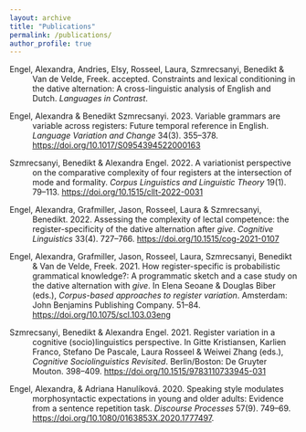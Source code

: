 ```yaml
---
layout: archive
title: "Publications"
permalink: /publications/
author_profile: true
---
```

<div style="text-indent: -40px; padding-left: 40px;">
      <p>Engel, Alexandra, Andries, Elsy, Rosseel, Laura, Szmrecsanyi, Benedikt & Van de Velde, Freek. accepted. Constraints and lexical conditioning in the dative alternation: A cross-linguistic analysis of English and Dutch. <em> Languages in Contrast</em>. </p>
      <p>Engel, Alexandra & Benedikt Szmrecsanyi. 2023. Variable grammars are variable across registers: Future temporal reference in English. <em>Language Variation and Change</em> 34(3). 355–378. <a href="https://doi.org/10.1017/S0954394522000163">https://doi.org/10.1017/S0954394522000163</a></p>
      <p>Szmrecsanyi, Benedikt & Alexandra Engel. 2022. A variationist perspective on the comparative complexity of four registers at the intersection of mode and formality. <em>Corpus Linguistics and Linguistic Theory</em> 19(1). 79–113. <a href="https://doi.org/10.1515/cllt-2022-0031">https://doi.org/10.1515/cllt-2022-0031</a></p>
      <p>Engel, Alexandra, Grafmiller, Jason, Rosseel, Laura & Szmrecsanyi, Benedikt. 2022. Assessing the complexity of lectal competence: the register-specificity of the dative alternation after <em>give</em>. <em>Cognitive Linguistics</em> 33(4). 727–766. <a href="https://doi.org/10.1515/cog-2021-0107">https://doi.org/10.1515/cog-2021-0107</a></p>
      <p>Engel, Alexandra, Grafmiller, Jason, Rosseel, Laura, Szmrecsanyi, Benedikt & Van de Velde, Freek. 2021. How register-specific is probabilistic grammatical knowledge?: A programmatic sketch and a case study on the dative alternation with <em>give</em>. In Elena Seoane & Douglas Biber (eds.), <em>Corpus-based approaches to register variation</em>. Amsterdam: John Benjamins Publishing Company. 51–84. <a href="https://doi.org/10.1075/scl.103.03eng">https://doi.org/10.1075/scl.103.03eng</a></p>
      <p>Szmrecsanyi, Benedikt & Alexandra Engel. 2021. Register variation in a cognitive (socio)linguistics perspective. In Gitte Kristiansen, Karlien Franco, Stefano De Pascale, Laura Rosseel & Weiwei Zhang (eds.), <em>Cognitive Sociolinguistics Revisited</em>. Berlin/Boston: De Gruyter Mouton. 398–409. <a href="https://doi.org/10.1515/9783110733945-031">https://doi.org/10.1515/9783110733945-031</a></p>
      <p>Engel, Alexandra, & Adriana Hanulíková. 2020. Speaking style modulates morphosyntactic expectations in young and older adults: Evidence from a sentence repetition task. <em>Discourse Processes</em> 57(9). 749–69. <a href="https://doi.org/10.1080/0163853X.2020.1777497">https://doi.org/10.1080/0163853X.2020.1777497</a>.</p>
</div>

